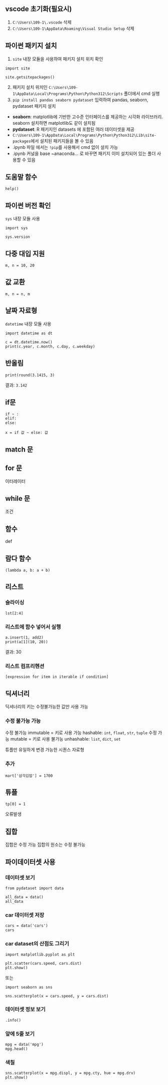 ## vscode 초기화(필요시)
1. `C:\Users\109-1\.vscode` 삭제   
2. `C:\Users\109-1\AppData\Roaming\Visual Studio Setup` 삭제

## 파이썬 패키지 설치
1. `site` 내장 모듈을 사용하여 패키지 설치 위치 확인

```
import site

site.getsitepackages()
```

2. 패키지 설치 위치인 `C:\Users\109-1\AppData\Local\Programs\Python\Python312\Scripts` 폴더에서 cmd 실행
3. `pip install pandas seaborn pydataset` 입력하여 pandas, seaborn, pydataset 패키지 설치

- **seaborn**: matplotlib에 기반한 고수준 인터페이스를 제공하는 시각화 라이브러리. seaborn 설치하면 matplotlib도 같이 설치됨
- **pydataset**: R 패키지인 datasets 에 포함된 여러 데이터셋을 제공
- `C:\Users\109-1\AppData\Local\Programs\Python\Python312\Lib\site-packages`에서 설치된 패키지들을 볼 수 있음
- .ipynb 파일 에서는 `!pip`를 사용해서 cmd 없이 설치 가능
- .ipynb 커널을 base ~anaconda... 로 바꾸면 패키지 이미 설치되어 있는 폴더 사용할 수 있음


## 도움말 함수
```
help()
```

## 파이썬 버전 확인
`sys` 내장 모듈 사용

```
import sys

sys.version
```

## 다중 대입 지원

```
m, n = 10, 20
```

## 값 교환

```
m, n = n, m
```

## 날짜 자료형
`datetime` 내장 모듈 사용

```
import datetime as dt

c = dt.datetime.now()
print(c.year, c.month, c.day, c.weekday)
```

## 반올림

```
print(round(3.1415, 3)
```

결과: `3.142`

## if문

```
if ~ :
elif:
else:

x = if 값 ~ else: 값
```

## match 문

## for 문
이터레이터
## while 문
조건
## 함수
def

## 람다 함수
```
(lambda a, b: a + b)
```

## 리스트
### 슬라이싱

```
lst[2:4]
```

### 리스트에 함수 넣어서 실행

```
a.insert(1, add2)
print(a[1](10, 20))
```

결과: 30

### 리스트 컴프리헨션

```
[expression for item in iterable if condition]
```

## 딕셔너리
딕셔너리의 키는 수정불가능한 값만 사용 가능
### 수정 불가능 가능

수정 불가능 immutable = 키로 사용 가능 hashable: `int`, `float`, `str`, `tuple`
수정 가능 mutable = 키로 사용 불가능 unhashable: `list`, `dict`, `set`

튜플만 유일하게 변경 가능한 시퀀스 자료형

### 추가

```
mart['삼각김밥'] = 1700
```

## 튜플

```
tp[0] = 1
```

오류발생

## 집합
집합은 수정 가능 집합의 원소는 수정 불가능

## 파이데이터셋 사용
### 데이터셋 보기

```
from pydataset import data

all_data = data()
all_data
```

### car 데이터셋 저장

```
cars = data('cars')
cars
```

### car dataset의 산점도 그리기

```
import matplotlib.pyplot as plt

plt.scatter(cars.speed, cars.dist)
plt.show()
```

또는

```
import seaborn as sns

sns.scatterplot(x = cars.speed, y = cars.dist)
```

### 데이터셋 정보 보기
`.info()`

### 앞에 5줄 보기

```
mpg = data('mpg')
mpg.head()
```

### 색칠

```
sns.scatterplot(x = mpg.displ, y = mpg.cty, hue = mpg.drv)
plt.show()
```
